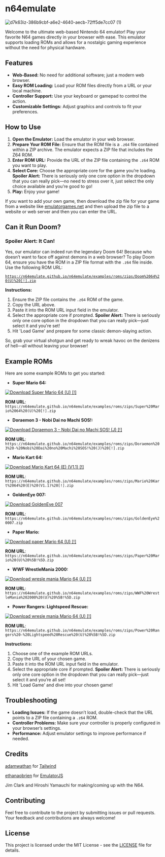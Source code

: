 
# n64emulate

![d7k63iz-386b9cbf-a6e2-4640-aecb-72ff5de7cc07 (1)](https://github.com/user-attachments/assets/51887a47-ee3a-4cc6-a7d8-5394196ee82f)


Welcome to the ultimate web-based Nintendo 64 emulator! Play your favorite N64 games directly in your browser with ease. This emulator supports loading ROMs and allows for a nostalgic gaming experience without the need for physical hardware.

## Features

- **Web-Based:** No need for additional software; just a modern web browser.
- **Easy ROM Loading:** Load your ROM files directly from a URL or your local machine.
- **Controller Support:** Use your keyboard or gamepad to control the action.
- **Customizable Settings:** Adjust graphics and controls to fit your preferences.

## How to Use

1. **Open the Emulator:** Load the emulator in your web browser.
2. **Prepare Your ROM File:** Ensure that the ROM file is a `.z64` file contained within a ZIP archive. The emulator expects a ZIP file that includes the Z64 ROM.
3. **Enter ROM URL:** Provide the URL of the ZIP file containing the `.z64` ROM you want to play.
4. **Select Core:** Choose the appropriate core for the game you’re loading. **Spoiler Alert:** There is seriously only one core option in the dropdown that you can really pick—no need to stress over it, just select the only choice available and you’re good to go!
5. **Play:** Enjoy your game!

 If you want to add your own game, then download the zip file for your game from a website like [emulatorgames.net](https://www.emulatorgames.net/roms/nintendo-64/) and then upload the zip file to a website or web server and then you can enter the URL.

## Can it Run Doom?

### Spoiler Alert: It Can!

Yes, our emulator can indeed run the legendary Doom 64! Because who doesn’t want to face off against demons in a web browser? To play Doom 64, ensure you have the ROM in a ZIP file format with the `.z64` file inside. Use the following ROM URL:

[`https://n64emulate.github.io/n64emulate/examples/roms/zips/Doom%2064%20(U)%20[!].zip`](https://n64emulate.github.io/n64emulate/examples/roms/zips/Doom%2064%20(U)%20[!].zip)

**Instructions:**

1. Ensure the ZIP file contains the `.z64` ROM of the game.
2. Copy the URL above.
3. Paste it into the ROM URL input field in the emulator.
4. Select the appropriate core if prompted. **Spoiler Alert:** There is seriously only one core option in the dropdown that you can really pick—just select it and you're set!
5. Hit 'Load Game' and prepare for some classic demon-slaying action.

So, grab your virtual shotgun and get ready to wreak havoc on the denizens of hell—all without leaving your browser!

## Example ROMs

Here are some example ROMs to get you started:

- **Super Mario 64:**
  
<a href="https://n64emulate.github.io/n64emulate/examples/roms/zips/Super%20Mario%2064%20(U)%20[!].zip">
    <img src="https://lelbois.nekoweb.org/download.svg" alt="Download Super Mario 64 (U) [!]"/>
  </a>
  
**ROM URL**:  
  `https://n64emulate.github.io/n64emulate/examples/roms/zips/Super%20Mario%2064%20(U)%20[!].zip`

- **Doraemon 3 - Nobi Dai no Machi SOS!:**
 
 <a href="https://n64emulate.github.io/n64emulate/examples/roms/zips/Doraemon%203%20-%20Nobi%20Dai%20no%20Machi%20SOS!%20(J)%20[!].zip">
    <img src="https://lelbois.nekoweb.org/download.svg" alt="Download Doraemon 3 - Nobi Dai no Machi SOS! (J) [!]"/>
  </a>
  
**ROM URL**:  
  `https://n64emulate.github.io/n64emulate/examples/roms/zips/Doraemon%203%20-%20Nobi%20Dai%20no%20Machi%20SOS!%20(J)%20[!].zip`

- **Mario Kart 64:**
 
 <a href="https://n64emulate.github.io/n64emulate/examples/roms/zips/Mario%20Kart%2064%20(E)%20(V1.1)%20[!].zip">
    <img src="https://lelbois.nekoweb.org/download.svg" alt="Download Mario Kart 64 (E) (V1.1) [!]"/>
  </a>
  
**ROM URL**:  
  `https://n64emulate.github.io/n64emulate/examples/roms/zips/Mario%20Kart%2064%20(E)%20(V1.1)%20[!].zip`

- **GoldenEye 007:**
  
<a href="https://n64emulate.github.io/n64emulate/examples/roms/zips/GoldenEye%20007.zip">
    <img src="https://lelbois.nekoweb.org/download.svg" alt="Download GoldenEye 007"/>
  </a>
  
**ROM URL**:  
  `https://n64emulate.github.io/n64emulate/examples/roms/zips/GoldenEye%20007.zip`

- **Paper Mario:**
  
<a href="https://n64emulate.github.io/n64emulate/examples/roms/zips/Paper%20Mario%20(U)%20%5B!%5D.zip">
    <img src="https://lelbois.nekoweb.org/download.svg" alt="Download paper Mario 64 (U) [!]"/>
  </a>

**ROM URL**:  
  `https://n64emulate.github.io/n64emulate/examples/roms/zips/Paper%20Mario%20(U)%20%5B!%5D.zip`

- **WWF WrestleMania 2000:**
  
<a href="https://n64emulate.github.io/n64emulate/examples/roms/zips/WWF%20WrestleMania%202000%20(U)%20%5B!%5D.zip">
    <img src="https://lelbois.nekoweb.org/download.svg" alt="Download wresle mania Mario 64 (U) [!]"/>
  </a>

**ROM URL**:  
  `https://n64emulate.github.io/n64emulate/examples/roms/zips/WWF%20WrestleMania%202000%20(U)%20%5B!%5D.zip`


- **Power Rangers: Lightspeed Rescue:**
  
<a href="https://n64emulate.github.io/n64emulate/examples/roms/zips/Power%20Rangers%20-%20Lightspeed%20Rescue%20(U)%20%5B!%5D.zip">
    <img src="https://lelbois.nekoweb.org/download.svg" alt="Download wresle mania Mario 64 (U) [!]"/>
  </a>

**ROM URL**:  
  `https://n64emulate.github.io/n64emulate/examples/roms/zips/Power%20Rangers%20-%20Lightspeed%20Rescue%20(U)%20%5B!%5D.zip`


**Instructions:**

1. Choose one of the example ROM URLs.
2. Copy the URL of your chosen game.
3. Paste it into the ROM URL input field in the emulator.
4. Select the appropriate core if prompted. **Spoiler Alert:** There is seriously only one core option in the dropdown that you can really pick—just select it and you’re all set!
5. Hit 'Load Game' and dive into your chosen game!

## Troubleshooting

- **Loading Issues:** If the game doesn’t load, double-check that the URL points to a ZIP file containing a `.z64` ROM.
- **Controller Problems:** Make sure your controller is properly configured in your browser’s settings.
- **Performance:** Adjust emulator settings to improve performance if needed.

## Credits

[adamwathan](https://github.com/adamwathan) for [Tailwind](https://tailwindcss.com/)

[ethanaobrien](https://github.com/ethanaobrien) for [EmulatorJS](https://emulatorjs.org/)

Jim Clark and Hiroshi Yamauchi for making/coming up with the N64.


## Contributing

Feel free to contribute to the project by submitting issues or pull requests. Your feedback and contributions are always welcome!

## License

This project is licensed under the MIT License - see the [LICENSE](LICENSE) file for details.

